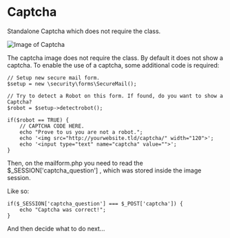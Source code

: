 
# Captcha

Standalone Captcha which does not require the class. 

![Image of Captcha](https://raw.githubusercontent.com/flaneurette/class.SecureMail/56c2a651f9bb6ef1b62d1def915772559ca4dbd8/captcha/example.png)

The captcha image does not require the class. By default it does not show a captcha. To enable the use of a captcha, some additional code is required:

	// Setup new secure mail form.
	$setup = new \security\forms\SecureMail();
	
	// Try to detect a Robot on this form. If found, do you want to show a Captcha?
	$robot = $setup->detectrobot();

	if($robot == TRUE) {
		// CAPTCHA CODE HERE.
		echo "Prove to us you are not a robot.";
		echo '<img src="http://yourwebsite.tld/captcha/" width="120">';
		echo '<input type="text" name="captcha" value="">';
	}
	
Then, on the mailform.php you need to read the $_SESSION['captcha_question'] , which was stored inside the image session.

Like so:

	if($_SESSION['captcha_question'] === $_POST['captcha']) {
		echo "Captcha was correct!";
	}
	
And then decide what to do next...
